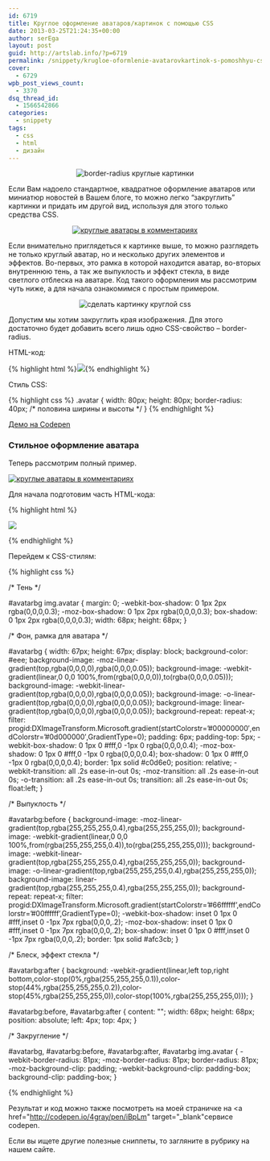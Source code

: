 ```yaml
---
id: 6719
title: Круглое оформление аватаров/картинок с помощью CSS
date: 2013-03-25T21:24:35+00:00
author: serEga
layout: post
guid: http://artslab.info/?p=6719
permalink: /snippety/krugloe-oformlenie-avatarovkartinok-s-pomoshhyu-css/
cover:
  - 6729
wpb_post_views_count:
  - 3370
dsq_thread_id:
  - 1566542866
categories:
  - snippety
tags:
  - css
  - html
  - дизайн
---
```

<center>
  <img src="http://googledrive.com/host/0B9lHVSSSdxdxd0hjdUdmRzY3Tjg/rounded_css_avatar.jpg" alt="border-radius круглые картинки" class="aligncenter size-medium wp-image-6742" srcset="http://googledrive.com/host/0B9lHVSSSdxdxd0hjdUdmRzY3Tjg/rounded_css_avatar.jpg 542w, http://googledrive.com/host/0B9lHVSSSdxdxd0hjdUdmRzY3Tjg/rounded_css_avatar-300x71.jpg 300w" sizes="(max-width: 542px) 100vw, 542px" />
</center>

Если Вам надоело стандартное, квадратное оформление аватаров или миниатюр новостей в Вашем блоге, то можно легко &#8220;закруглить&#8221; картинки и придать им другой вид, используя для этого только средства CSS.

<!--more-->





<center>
  <a href="http://googledrive.com/host/0B9lHVSSSdxdxd0hjdUdmRzY3Tjg/kruglie_avatari.jpg"><img src="http://googledrive.com/host/0B9lHVSSSdxdxd0hjdUdmRzY3Tjg/kruglie_avatari-300x135.jpg" alt="круглые аватары в комментариях" class="aligncenter size-medium wp-image-6721" srcset="http://googledrive.com/host/0B9lHVSSSdxdxd0hjdUdmRzY3Tjg/kruglie_avatari-300x135.jpg 300w, http://googledrive.com/host/0B9lHVSSSdxdxd0hjdUdmRzY3Tjg/kruglie_avatari.jpg 655w" sizes="(max-width: 300px) 100vw, 300px" /></a>
</center>

Если внимательно приглядеться к картинке выше, то можно разглядеть не только круглый аватар, но и несколько других элементов и эффектов. Во-первых, это рамка в которой находится аватар, во-вторых внутреннюю тень, а так же выпуклость и эффект стекла, в виде светлого отблеска на аватаре. Код такого оформления мы рассмотрим чуть ниже, а для начала ознакомимся с простым примером.

<center>
  <img src="http://googledrive.com/host/0B9lHVSSSdxdxd0hjdUdmRzY3Tjg/zakruglenie_kartinke.jpg" alt="сделать картинку круглой css" class="aligncenter size-medium wp-image-6723" srcset="http://googledrive.com/host/0B9lHVSSSdxdxd0hjdUdmRzY3Tjg/zakruglenie_kartinke.jpg 418w, http://googledrive.com/host/0B9lHVSSSdxdxd0hjdUdmRzY3Tjg/zakruglenie_kartinke-300x72.jpg 300w" sizes="(max-width: 418px) 100vw, 418px" />
</center>

Допустим мы хотим закруглить края изображения. Для этого достаточно будет добавить всего лишь одно CSS-свойство &#8211; border-radius.

HTML-код:

{% highlight html %}<img class="avatar" src="http://placeimg.com/80/80/people" />{% endhighlight %}

Стиль CSS:

{% highlight css %}
.avatar {
  width: 80px;
  height: 80px;
  border-radius: 40px; /\* половина ширины и высоты \*/
}
{% endhighlight %}

<a href="http://codepen.io/4gray/pen/rgEmj" target="_blank">Демо на Codepen</a>

### Стильное оформление аватара

Теперь рассмотрим полный пример.

[<img src="http://googledrive.com/host/0B9lHVSSSdxdxd0hjdUdmRzY3Tjg/kruglie_avatari-300x135.jpg" alt="круглые аватары в комментариях" class="aligncenter size-medium wp-image-6721" srcset="http://googledrive.com/host/0B9lHVSSSdxdxd0hjdUdmRzY3Tjg/kruglie_avatari-300x135.jpg 300w, http://googledrive.com/host/0B9lHVSSSdxdxd0hjdUdmRzY3Tjg/kruglie_avatari.jpg 655w" sizes="(max-width: 300px) 100vw, 300px" />](http://googledrive.com/host/0B9lHVSSSdxdxd0hjdUdmRzY3Tjg/kruglie_avatari.jpg)

Для начала подготовим часть HTML-кода:

{% highlight html %}

<div id="avatarbg">

<img class="avatar" src="http://placeimg.com/90/90/animals" />

</div>

{% endhighlight %}

Перейдем к CSS-стилям:

{% highlight css %}

/\* Тень \*/

#avatarbg img.avatar {
  margin: 0;
  -webkit-box-shadow: 0 1px 2px rgba(0,0,0,0.3);
  -moz-box-shadow: 0 1px 2px rgba(0,0,0,0.3);
  box-shadow: 0 1px 2px rgba(0,0,0,0.3);
  width: 68px;
  height: 68px;
}

/\* Фон, рамка для аватара \*/

#avatarbg {
  width: 67px;
  height: 67px;
  display: block;
  background-color: #eee;
  background-image: -moz-linear-gradient(top,rgba(0,0,0,0),rgba(0,0,0,0.05));
  background-image: -webkit-gradient(linear,0 0,0 100%,from(rgba(0,0,0,0)),to(rgba(0,0,0,0.05)));
  background-image: -webkit-linear-gradient(top,rgba(0,0,0,0),rgba(0,0,0,0.05));
  background-image: -o-linear-gradient(top,rgba(0,0,0,0),rgba(0,0,0,0.05));
  background-image: linear-gradient(top,rgba(0,0,0,0),rgba(0,0,0,0.05));
  background-repeat: repeat-x;
  filter: progid:DXImageTransform.Microsoft.gradient(startColorstr=&#8217;#00000000&#8242;,endColorstr=&#8217;#0d000000&#8242;,GradientType=0);
  padding: 6px;
  padding-top: 5px;
  -webkit-box-shadow: 0 1px 0 #fff,0 -1px 0 rgba(0,0,0,0.4);
  -moz-box-shadow: 0 1px 0 #fff,0 -1px 0 rgba(0,0,0,0.4);
  box-shadow: 0 1px 0 #fff,0 -1px 0 rgba(0,0,0,0.4);
  border: 1px solid #c0d6e0;
  position: relative;
  -webkit-transition: all .2s ease-in-out 0s;
  -moz-transition: all .2s ease-in-out 0s;
  -o-transition: all .2s ease-in-out 0s;
  transition: all .2s ease-in-out 0s;
  float:left;
}

/\* Выпуклость \*/

#avatarbg:before {
  background-image: -moz-linear-gradient(top,rgba(255,255,255,0.4),rgba(255,255,255,0));
  background-image: -webkit-gradient(linear,0 0,0 100%,from(rgba(255,255,255,0.4)),to(rgba(255,255,255,0)));
  background-image: -webkit-linear-gradient(top,rgba(255,255,255,0.4),rgba(255,255,255,0));
  background-image: -o-linear-gradient(top,rgba(255,255,255,0.4),rgba(255,255,255,0));
  background-image: linear-gradient(top,rgba(255,255,255,0.4),rgba(255,255,255,0));
  background-repeat: repeat-x;
  filter: progid:DXImageTransform.Microsoft.gradient(startColorstr=&#8217;#66ffffff&#8217;,endColorstr=&#8217;#00ffffff&#8217;,GradientType=0);
  -webkit-box-shadow: inset 0 1px 0 #fff,inset 0 -1px 7px rgba(0,0,0,.2);
  -moz-box-shadow: inset 0 1px 0 #fff,inset 0 -1px 7px rgba(0,0,0,.2);
  box-shadow: inset 0 1px 0 #fff,inset 0 -1px 7px rgba(0,0,0,.2);
  border: 1px solid #afc3cb;
}

/\* Блеск, эффект стекла \*/

#avatarbg:after {
  background: -webkit-gradient(linear,left top,right bottom,color-stop(0%,rgba(255,255,255,0.1)),color-stop(44%,rgba(255,255,255,0.2)),color-stop(45%,rgba(255,255,255,0)),color-stop(100%,rgba(255,255,255,0)));
}

#avatarbg:before, #avatarbg:after {
  content: "";
  width: 68px;
  height: 68px;
  position: absolute;
  left: 4px;
  top: 4px;
}

/\* Закругление \*/

#avatarbg, #avatarbg:before, #avatarbg:after, #avatarbg img.avatar {
  -webkit-border-radius: 81px;
  -moz-border-radius: 81px;
  border-radius: 81px;
  -moz-background-clip: padding;
  -webkit-background-clip: padding-box;
  background-clip: padding-box;
}

{% endhighlight %}

Результат и код можно также посмотреть на моей страничке на <a href="http://codepen.io/4gray/pen/iBpLm" target="_blank"сервисе codepen</a>.

Если вы ищете другие полезные сниппеты, то загляните в рубрику на нашем сайте.